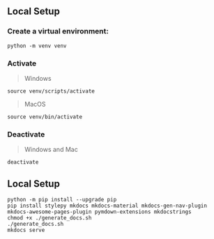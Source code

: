 ## Local Setup

### Create a virtual environment:

```
python -m venv venv
```

### Activate

> Windows


```
source venv/scripts/activate
```

> MacOS

```
source venv/bin/activate
```

### Deactivate

> Windows and Mac

```
deactivate
```

## Local Setup

```
python -m pip install --upgrade pip
pip install stylepy mkdocs mkdocs-material mkdocs-gen-nav-plugin mkdocs-awesome-pages-plugin pymdown-extensions mkdocstrings
chmod +x ./generate_docs.sh
./generate_docs.sh
mkdocs serve
```